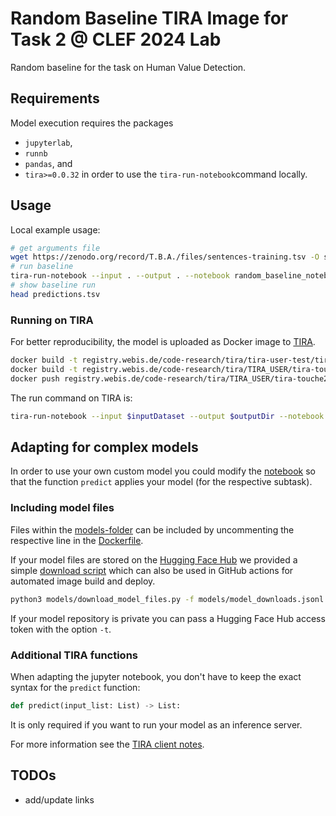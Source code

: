 # Random Baseline TIRA Image for Task 2 @ CLEF 2024 Lab
Random baseline for the task on Human Value Detection.

## Requirements

Model execution requires the packages
- `jupyterlab`,
- `runnb`
- `pandas`, and
- `tira>=0.0.32`
in order to use the `tira-run-notebook`command locally.

## Usage

Local example usage:
```bash
# get arguments file
wget https://zenodo.org/record/T.B.A./files/sentences-training.tsv -O senteces.tsv
# run baseline
tira-run-notebook --input . --output . --notebook random_baseline_notebook.ipynb
# show baseline run
head predictions.tsv
```

### Running on TIRA

For better reproducibility, the model is uploaded as Docker image to
[TIRA](https://www.tira.io/).
```bash
docker build -t registry.webis.de/code-research/tira/tira-user-test/tira-touche24-random-baseline:1.0.0 .
docker build -t registry.webis.de/code-research/tira/TIRA_USER/tira-touche24-random-baseline:1.0.0 .
docker push registry.webis.de/code-research/tira/TIRA_USER/tira-touche24-random-baseline:1.0.0
```

The run command on TIRA is:
```bash
tira-run-notebook --input $inputDataset --output $outputDir --notebook random_baseline_notebook.ipynb
```

## Adapting for complex models

In order to use your own custom model you could modify the
[notebook](random_baseline_notebook.ipynb)
so that the function `predict` applies your model (for the respective subtask).

### Including model files

Files within the
[models-folder](models)
can be included by uncommenting the respective line in the
[Dockerfile](Dockerfile).

If your model files are stored on the
[Hugging Face Hub](https://huggingface.co/models)
we provided a simple
[download script](models/download_model_files.py)
which can also be used in GitHub actions for automated image build and deploy.
```bash
python3 models/download_model_files.py -f models/model_downloads.jsonl
```
If your model repository is private you can pass a Hugging Face Hub access token with the option `-t`.

### Additional TIRA functions

When adapting the jupyter notebook, you don't have to keep the exact syntax for the `predict` function:
```python
def predict(input_list: List) -> List:
```
It is only required if you want to run your model as an inference server.

For more information see the
[TIRA client notes](https://github.com/tira-io/tira/tree/main/python-client#running-jupyter-notebooks-with-tira).

## TODOs

- add/update links